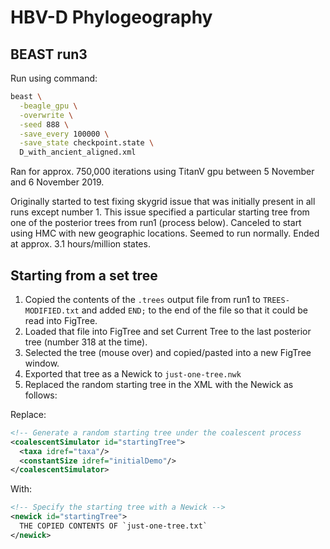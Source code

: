 # HBV-D Phylogeography

## BEAST run3
Run using command:
```bash
beast \
  -beagle_gpu \
  -overwrite \
  -seed 888 \
  -save_every 100000 \
  -save_state checkpoint.state \
  D_with_ancient_aligned.xml
```

Ran for approx. 750,000 iterations using TitanV gpu between 5 November and 6 November 2019.

Originally started to test fixing skygrid issue that was initially present in all runs except number 1.
This issue specified a particular starting tree from one of the posterior trees from run1 (process below).
Canceled to start using HMC with new geographic locations.
Seemed to run normally.
Ended at approx. 3.1 hours/million states.


## Starting from a set tree
1. Copied the contents of the `.trees` output file from run1 to `TREES-MODIFIED.txt` and added `END;` to the end of the file so that it could be read into FigTree.
2. Loaded that file into FigTree and set Current Tree to the last posterior tree (number 318 at the time).
3. Selected the tree (mouse over) and copied/pasted into a new FigTree window.
4. Exported that tree as a Newick to `just-one-tree.nwk`
5. Replaced the random starting tree in the XML with the Newick as follows:

Replace:
```xml
<!-- Generate a random starting tree under the coalescent process            -->
<coalescentSimulator id="startingTree">
  <taxa idref="taxa"/>
  <constantSize idref="initialDemo"/>
</coalescentSimulator>
```
With:
```xml
<!-- Specify the starting tree with a Newick -->
<newick id="startingTree">
  THE COPIED CONTENTS OF `just-one-tree.txt`
</newick>
```
